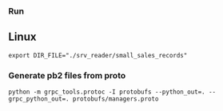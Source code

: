### Run
## Linux
```export DIR_FILE="./srv_reader/small_sales_records"```

### Generate pb2 files from proto
```python -m grpc_tools.protoc -I protobufs --python_out=. --grpc_python_out=. protobufs/managers.proto```